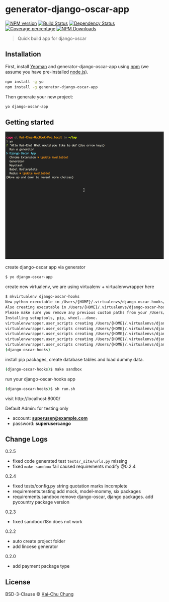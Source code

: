 # generator-django-oscar-app

[![NPM version][npm-image]][npm-url]
[![Build Status][travis-image]][travis-url]
[![Dependency Status][daviddm-image]][daviddm-url]
[![Coverage percentage][coveralls-image]][coveralls-url]
[![NPM Downloads][downloads-image]][downloads-url]

> Quick build app for django-oscar

## Installation

First, install [Yeoman](http://yeoman.io) and generator-django-oscar-app using [npm](https://www.npmjs.com/) (we assume you have pre-installed [node.js](https://nodejs.org/)).

```bash
npm install -g yo
npm install -g generator-django-oscar-app
```

Then generate your new project:

```bash
yo django-oscar-app
```

## Getting started

![screenshot]

create django-oscar app via generator

```bash
$ yo django-oscar-app
```

create new virtualenv, we are using virtualenv + virtualenvwrapper here

```bash
$ mkvirtualenv django-oscar-hooks
New python executable in /Users/{HOME}/.virtualenvs/django-oscar-hooks/bin/python2.7
Also creating executable in /Users/{HOME}/.virtualenvs/django-oscar-hooks/bin/python
Please make sure you remove any previous custom paths from your /Users/{HOME}/.pydistutils.cfg file.
Installing setuptools, pip, wheel...done.
virtualenvwrapper.user_scripts creating /Users/{HOME}/.virtualenvs/django-oscar-hooks/bin/predeactivate
virtualenvwrapper.user_scripts creating /Users/{HOME}/.virtualenvs/django-oscar-hooks/bin/postdeactivate
virtualenvwrapper.user_scripts creating /Users/{HOME}/.virtualenvs/django-oscar-hooks/bin/preactivate
virtualenvwrapper.user_scripts creating /Users/{HOME}/.virtualenvs/django-oscar-hooks/bin/postactivate
virtualenvwrapper.user_scripts creating /Users/{HOME}/.virtualenvs/django-oscar-hooks/bin/get_env_details
(django-oscar-hooks)
```

install pip packages,  create database tables and load dummy data.

```bash
(django-oscar-hooks)$ make sandbox
```

run your django-oscar-hooks app

```bash
(django-oscar-hooks)$ sh run.sh
```

visit http://localhost:8000/


Default Admin: for testing only
- account: **superuser@example.com**
- password: **superusercango**

## Change Logs

0.2.5
- fixed code generated test `tests/_site/urls.py` missing
- fixed `make sandbox` fail caused requirements modify @0.2.4

0.2.4
- fixed tests/config.py string quotation marks incomplete
- requirements.testing add mock, model-mommy, six packages
- requirements.sandbox remove django-oscar, django packages. add pycountry package version

0.2.3
- fixed sandbox i18n does not work

0.2.2
- auto create project folder
- add lincese generator

0.2.0
- add payment package type

## License

BSD-3-Clause © [Kai-Chu Chung](http://kaichu.io/)


[npm-image]: https://badge.fury.io/js/generator-django-oscar-app.svg
[npm-url]: https://npmjs.org/package/generator-django-oscar-app
[travis-image]: https://travis-ci.org/cage1016/generator-django-oscar-app.svg?branch=master
[travis-url]: https://travis-ci.org/cage1016/generator-django-oscar-app
[daviddm-image]: https://david-dm.org/cage1016/generator-django-oscar-app.svg?theme=shields.io
[daviddm-url]: https://david-dm.org/cage1016/generator-django-oscar-app
[coveralls-image]: https://coveralls.io/repos/cage1016/generator-django-oscar-app/badge.svg
[coveralls-url]: https://coveralls.io/r/cage1016/generator-django-oscar-app
[screenshot]: screenshot-3.gif
[downloads-image]: https://img.shields.io/npm/dm/generator-django-oscar-app.svg
[downloads-url]: https://npmjs.org/package/generator-django-oscar-app
